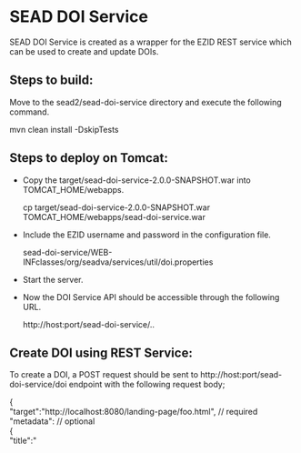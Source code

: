 SEAD DOI Service
================

SEAD DOI Service is created as a wrapper for the EZID REST service which can be used to create and update DOIs. 

Steps to build:
---------------

Move to the sead2/sead-doi-service directory and execute the following command.

mvn clean install -DskipTests


Steps to deploy on Tomcat:
--------------------------

* Copy the target/sead-doi-service-2.0.0-SNAPSHOT.war into TOMCAT_HOME/webapps.

	cp target/sead-doi-service-2.0.0-SNAPSHOT.war TOMCAT_HOME/webapps/sead-doi-service.war

* Include the EZID username and password in the configuration file.

	sead-doi-service/WEB-INFclasses/org/seadva/services/util/doi.properties

* Start the server.

* Now the DOI Service API should be accessible through the following URL.

	http://host:port/sead-doi-service/..


Create DOI using REST Service:
------------------------------

To create a DOI, a POST request should be sent to http://host:port/sead-doi-service/doi endpoint with the following request body;

{  
	"target":"http://localhost:8080/landing-page/foo.html",  // required  
	"metadata":  // optional  
		{   
			"title":"<title>",   
			"creator":"<creator>",   
			"pubDate":"<publication date>"  
		},  
	"permanent":"false"  // optional - set this value to true only if you need to create a permanent DOI  
}  


